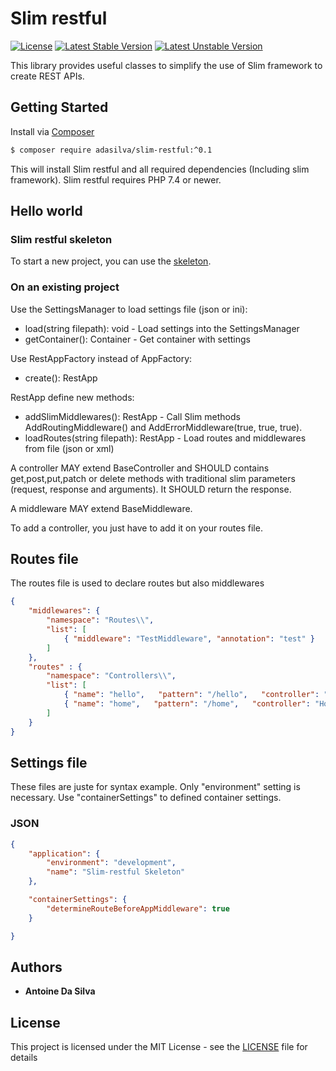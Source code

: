 # Slim restful

[![License](https://poser.pugx.org/adasilva/slim-restful/license)](https://packagist.org/packages/adasilva/slim-restful)
[![Latest Stable Version](https://poser.pugx.org/adasilva/slim-restful/version)](https://packagist.org/packages/adasilva/slim-restful)
[![Latest Unstable Version](https://poser.pugx.org/adasilva/slim-restful/v/unstable)](//packagist.org/packages/adasilva/slim-restful)

This library provides useful classes to simplify the use of Slim framework to create REST APIs.

## Getting Started

Install via [Composer](http://getcomposer.org)
```bash
$ composer require adasilva/slim-restful:^0.1
```

This will install Slim restful and all required dependencies (Including slim framework). Slim restful requires PHP 7.4 or newer.

## Hello world

### Slim restful skeleton

To start a new project, you can use the [skeleton](https://github.com/antodasil/slim-restful-skeleton).

### On an existing project

Use the SettingsManager to load settings file (json or ini):
 * load(string filepath): void - Load settings into the SettingsManager
 * getContainer(): Container - Get container with settings

Use RestAppFactory instead of AppFactory:
 * create(): RestApp

RestApp define new methods:
 * addSlimMiddlewares(): RestApp - Call Slim methods AddRoutingMiddleware() and AddErrorMiddleware(true, true, true).
 * loadRoutes(string filepath): RestApp - Load routes and middlewares from file (json or xml)

A controller MAY extend BaseController and SHOULD contains get,post,put,patch or delete methods with traditional slim parameters (request, response and arguments).
It SHOULD return the response.

A middleware MAY extend BaseMiddleware.

To add a controller, you just have to add it on your routes file.

## Routes file

The routes file is used to declare routes but also middlewares 

```json
{
    "middlewares": {
        "namespace": "Routes\\",
        "list": [
            { "middleware": "TestMiddleware", "annotation": "test" }
        ]
    },
    "routes" : {
        "namespace": "Controllers\\",
        "list": [
            { "name": "hello",   "pattern": "/hello",   "controller": "HelloController" },
            { "name": "home",   "pattern": "/home",   "controller": "HomeController" }
        ]
    }
}
```

## Settings file

These files are juste for syntax example. Only "environment" setting is necessary. Use "containerSettings" to defined container settings.

### JSON

```json
{
    "application": {
        "environment": "development",
        "name": "Slim-restful Skeleton"
    },

    "containerSettings": {
        "determineRouteBeforeAppMiddleware": true
    }

}
```

## Authors

* **Antoine Da Silva**

## License

This project is licensed under the MIT License - see the [LICENSE](LICENSE) file for details
